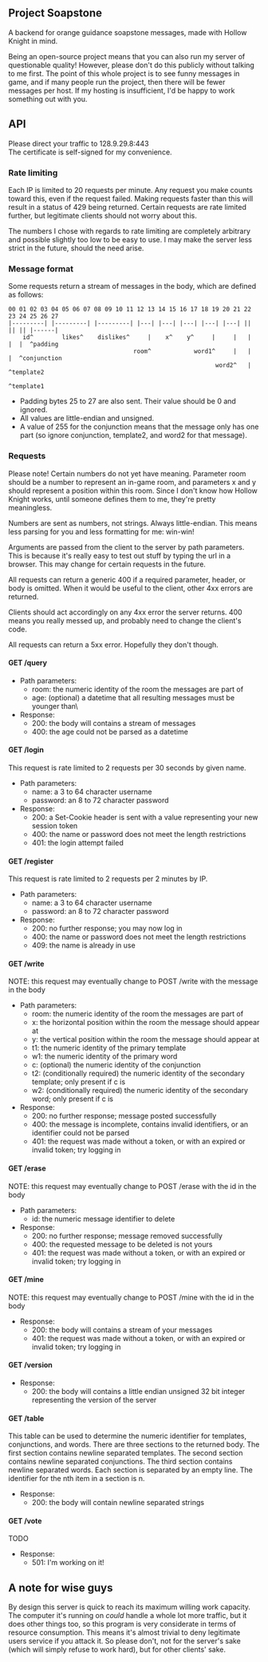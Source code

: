 ## Project Soapstone
A backend for orange guidance soapstone messages, made with Hollow Knight in mind.

Being an open-source project means that you can also run my server of questionable quality! However, please don't do this publicly without talking to me first. The point of this whole project is to see funny messages in game, and if many people run the project, then there will be fewer messages per host. If my hosting is insufficient, I'd be happy to work something out with you.

## API
Please direct your traffic to 128.9.29.8:443\
The certificate is self-signed for my convenience.

### Rate limiting
Each IP is limited to 20 requests per minute. Any request you make counts toward this, even if the request failed. Making requests faster than this will result in a status of 429 being returned. Certain requests are rate limited further, but legitimate clients should not worry about this.

The numbers I chose with regards to rate limiting are completely arbitrary and possible slightly too low to be easy to use. I may make the server less strict in the future, should the need arise.

### Message format
Some requests return a stream of messages in the body, which are defined as follows:
```
00 01 02 03 04 05 06 07 08 09 10 11 12 13 14 15 16 17 18 19 20 21 22 23 24 25 26 27
|---------| |---------| |---------| |---| |---| |---| |---| |---| || || || |------|
    id^        likes^    dislikes^     |    x^    y^     |     |   |  |  |  ^padding
                                   room^            word1^     |   |  |  ^conjunction
                                                          word2^   |  ^template2
                                                                   ^template1
```
* Padding bytes 25 to 27 are also sent. Their value should be 0 and ignored.
* All values are little-endian and unsigned.
* A value of 255 for the conjunction means that the message only has one part (so ignore conjunction, template2, and word2 for that message).

### Requests
Please note! Certain numbers do not yet have meaning. Parameter room should be a number to represent an in-game room, and parameters x and y should represent a position within this room. Since I don't know how Hollow Knight works, until someone defines them to me, they're pretty meaningless.

Numbers are sent as numbers, not strings. Always little-endian. This means less parsing for you and less formatting for me: win-win!

Arguments are passed from the client to the server by path parameters. This is because it's really easy to test out stuff by typing the url in a browser. This may change for certain requests in the future.

All requests can return a generic 400 if a required parameter, header, or body is omitted. When it would be useful to the client, other 4xx errors are returned.

Clients should act accordingly on any 4xx error the server returns. 400 means you really messed up, and probably need to change the client's code.

All requests can return a 5xx error. Hopefully they don't though.

#### GET /query
* Path parameters:
    * room: the numeric identity of the room the messages are part of
    * age: (optional) a datetime that all resulting messages must be younger than\
* Response:
    * 200: the body will contains a stream of messages
    * 400: the age could not be parsed as a datetime

#### GET /login
This request is rate limited to 2 requests per 30 seconds by given name.
* Path parameters:
    * name: a 3 to 64 character username
    * password: an 8 to 72 character password
* Response:
    * 200: a Set-Cookie header is sent with a value representing your new session token
    * 400: the name or password does not meet the length restrictions
    * 401: the login attempt failed

#### GET /register
This request is rate limited to 2 requests per 2 minutes by IP.
* Path parameters:
    * name: a 3 to 64 character username
    * password: an 8 to 72 character password
* Response:
    * 200: no further response; you may now log in
    * 400: the name or password does not meet the length restrictions
    * 409: the name is already in use

#### GET /write
NOTE: this request may eventually change to POST /write with the message in the body
* Path parameters:
    * room: the numeric identity of the room the messages are part of
    * x: the horizontal position within the room the message should appear at
    * y: the vertical position within the room the message should appear at
    * t1: the numeric identity of the primary template
    * w1: the numeric identity of the primary word
    * c: (optional) the numeric identity of the conjunction
    * t2: (conditionally required) the numeric identity of the secondary template; only present if c is
    * w2: (conditionally required) the numeric identity of the secondary word; only present if c is
* Response:
    * 200: no further response; message posted successfully
    * 400: the message is incomplete, contains invalid identifiers, or an identifier could not be parsed
    * 401: the request was made without a token, or with an expired or invalid token; try logging in

#### GET /erase
NOTE: this request may eventually change to POST /erase with the id in the body
* Path parameters:
    * id: the numeric message identifier to delete
* Response:
    * 200: no further response; message removed successfully
    * 400: the requested message to be deleted is not yours
    * 401: the request was made without a token, or with an expired or invalid token; try logging in

#### GET /mine
NOTE: this request may eventually change to POST /mine with the id in the body
* Response:
    * 200: the body will contains a stream of your messages
    * 401: the request was made without a token, or with an expired or invalid token; try logging in

#### GET /version
* Response:
    * 200: the body will contains a little endian unsigned 32 bit integer representing the version of the server

#### GET /table
This table can be used to determine the numeric identifier for templates, conjunctions, and words. There are three sections to the returned body. The first section contains newline separated templates. The second section contains newline separated conjunctions. The third section contains newline separated words. Each section is separated by an empty line. The identifier for the nth item in a section is n.
* Response:
    * 200: the body will contain newline separated strings

#### GET /vote
TODO
* Response:
    * 501: I'm working on it!

## A note for wise guys
By design this server is quick to reach its maximum willing work capacity. The computer it's running on *could* handle a whole lot more traffic, but it does other things too, so this program is very considerate in terms of resource consumption. This means it's almost trivial to deny legitimate users service if you attack it. So please don't, not for the server's sake (which will simply refuse to work hard), but for other clients' sake.
